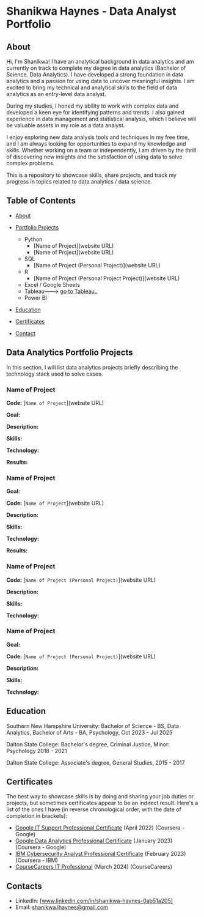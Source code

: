 # Shanikwa Haynes - Data Analyst Portfolio
## About
Hi, I'm Shanikwa! I have an analytical background in data analytics and am currently on track to complete my degree in data analytics (Bachelor of Science. Data Analytics). I have developed a strong foundation in data analytics and a passion for using data to uncover meaningful insights. I am excited to bring my technical and analytical skills to the field of data analytics as an entry-level data analyst. 

During my studies, I honed my ability to work with complex data and developed a keen eye for identifying patterns and trends. I also gained experience in data management and statistical analysis, which I believe will be valuable assets in my role as a data analyst.

I enjoy exploring new data analysis tools and techniques in my free time, and I am always looking for opportunities to expand my knowledge and skills. Whether working on a team or independently, I am driven by the thrill of discovering new insights and the satisfaction of using data to solve complex problems.


This is a repository to showcase skills, share projects, and track my progress in topics related to data analytics / data science.

## Table of Contents
- [About](https://github.com/shanikwah/Data-Analysis-Portfolio/blob/main/README.md#about)
- [Portfolio Projects](https://github.com/shanikwah/Data-Analysis-Portfolio/blob/main/README.md#portfolio-projects)
  - Python
    - [Name of Project](website URL)
    - [Name of Project](website URL)  
  - SQL
    - [Name of Project (Personal Project)](website URL)
  - R
    - [Name of Project (Personal Project Project)](website URL)
  - Excel / Google Sheets
  - Tableau---> [go to Tableau..](https://public.tableau.com/app/profile/shanikwa.haynes)
  - Power BI
  


- [Education](https://github.com/shanikwah/Data-Analysis-Portfolio/blob/main/README.md#education)  
- [Certificates](https://github.com/shanikwah/Data-Analysis-Portfolio/blob/main/README.md#certificates)
- [Contact](https://github.com/shanikwah/Data-Analysis-Portfolio/blob/main/README.md#contacts)
## Data Analytics Portfolio Projects
In this section, I will list data analytics projects briefly describing the technology stack used to solve cases.

### Name of Project
**Code:** [`Name of Project`](website URL)

**Goal:** 

**Description:** 

**Skills:** 

**Technology:** 

**Results:** 



### Name of Project

**Goal:** 

**Code:** [`Name of Project`](website URL)

**Description:** 

**Skills:** 

**Technology:** 

**Results:** 



### Name of Project
**Code:** [`Name of Project (Personal Project)`](website URL)

**Description:** 

**Skills:** 

**Technology:**



### Name of Project

**Goal:** 

**Code:** [`Name of Project (Personal Project)`](website URL)

**Description:** 

**Skills:** 

**Technology:**  



## Education
Southern New Hampshire University: 
Bachelor of Science - BS, Data Analytics,
Bachelor of Arts - BA, Psychology, 
Oct 2023 - Jul 2025

Dalton State College:
Bachelor's degree, Criminal Justice, Minor: Psychology
2018 - 2021

Dalton State College:
Associate's degree, General Studies,
2015 - 2017

## Certificates
The best way to showcase skills is by doing and sharing your job duties or projects, but sometimes certificates appear to be an indirect result. Here's a list of the ones I have (in reverse chronological order, with the date of completion in brackets):
- [Google IT Support Professional Certificate](https://www.credly.com/badges/99d5d807-caff-4f75-aa06-2f6aabae9484/linked_in?t=rao7px) (April 2022) (Coursera - Google)
- [Google Data Analytics Professional Certificate](https://www.credly.com/badges/424140cb-f580-496e-a94b-700aa135124b/linked_in?t=rnw9eb) (January 2023) (Coursera - Google)
- [IBM Cybersecurity Analyst Professional Certificate](https://www.credly.com/badges/655ecca1-d320-4b12-ae51-61d753a50f71) (February 2023) (Coursera - IBM)
- [CourseCareers IT Professional](profile.coursecareers.com/shanikwa.haynes) (March 2024) (CourseCareers)
   
## Contacts
- LinkedIn: [www.linkedin.com/in/shanikwa-haynes-0ab51a205]
- Email: shanikwa.lhaynes@gmail.com
